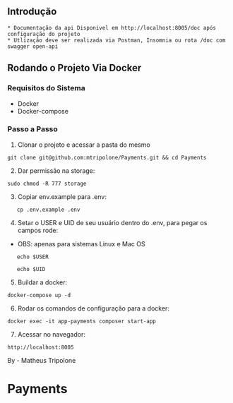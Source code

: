 ## Introdução

    * Documentação da api Disponivel em http://localhost:8005/doc após configuração do projeto
    * Utlização deve ser realizada via Postman, Insomnia ou rota /doc com swagger open-api

## Rodando o Projeto Via Docker

### Requisitos do Sistema

*   Docker
*   Docker-compose

### Passo a Passo

1. Clonar o projeto e acessar a pasta do mesmo

```
git clone git@github.com:mtripolone/Payments.git && cd Payments
```

2. Dar permissão na storage:

```
sudo chmod -R 777 storage
```

3. Copiar env.example para .env:

```
   cp .env.example .env
```

4. Setar o USER e UID de seu usuário dentro do .env, para pegar os campos rode:
* OBS: apenas para sistemas Linux e Mac OS

```
   echo $USER
```
```
   echo $UID
```

5. Buildar a docker:

```
docker-compose up -d
```

6. Rodar os comandos de configuração para a docker:

```
docker exec -it app-payments composer start-app
```

7. Acessar no navegador:

```
http://localhost:8005
```

By - Matheus Tripolone
# Payments

